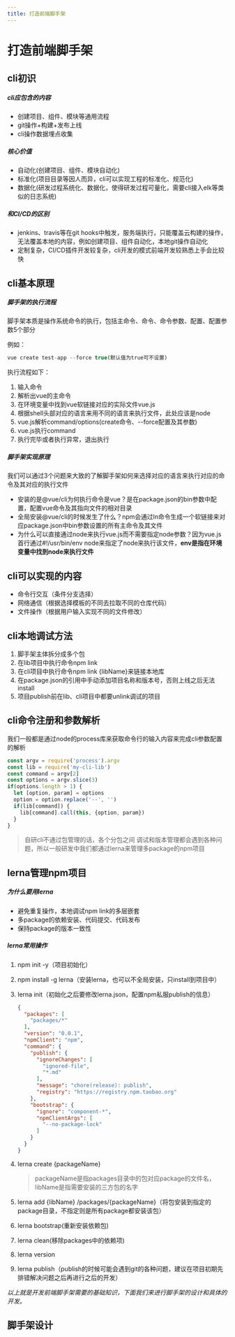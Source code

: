```yaml
---
title: 打造前端脚手架
---
```


# 打造前端脚手架


## cli初识

##### cli应包含的内容

- 创建项目、组件、模块等通用流程
- git操作+构建+发布上线
- cli操作数据埋点收集

##### 核心价值

- 自动化(创建项目、组件、模块自动化)
- 标准化(项目目录等因人而异，cli可以实现工程的标准化、规范化)
- 数据化(研发过程系统化、数据化，使得研发过程可量化，需要cli接入elk等类似的日志系统)

##### 和CI/CD的区别

- jenkins、travis等在git hooks中触发，服务端执行，只能覆盖云构建的操作，无法覆盖本地的内容，例如创建项目、组件自动化，本地git操作自动化
- 定制复杂，CI/CD插件开发较复杂，cli开发的模式前端开发较熟悉上手会比较快



## cli基本原理

##### 脚手架的执行流程

脚手架本质是操作系统命令的执行，包括主命令、命令、命令参数、配置、配置参数5个部分

例如：

```javascript
vue create test-app --force true(默认值为true可不设置)
```

执行流程如下：

1. 输入命令
2. 解析出vue的主命令
3. 在环境变量中找到vue软链接对应的实际文件vue.js
4. 根据shell头部对应的语言来用不同的语言来执行文件，此处应该是node
5. vue.js解析command/options(create命令、--force配置及其参数)
6. vue.js执行command
7. 执行完毕或者执行异常，退出执行

##### 脚手架实现原理

我们可以通过3个问题来大致的了解脚手架如何来选择对应的语言来执行对应的命令及其对应的执行文件

- 安装的是@vue/cli为何执行命令是vue？是在package.json的bin参数中配置，配置vue命令及其指向文件的相对目录
- 全局安装@vue/cli的时候发生了什么？npm会通过ln命令生成一个软链接来对应package.json中bin参数设置的所有主命令及其文件
- 为什么可以直接通过node来执行vue.js而不需要指定node参数？因为vue.js首行通过#!/usr/bin/env node来指定了node来执行该文件，**env是指在环境变量中找到node来执行文件**



## cli可以实现的内容



- 命令行交互（条件分支选择）
- 网络通信（根据选择模板的不同去拉取不同的仓库代码）
- 文件操作（根据用户输入实现不同的文件修改）



## cli本地调试方法

1. 脚手架主体拆分成多个包
2. 在lib项目中执行命令npm link
3. 在cli项目中执行命令npm link {libName}来链接本地库
4. 在package.json的引用中手动添加项目名称和版本号，否则上线之后无法install
5. 项目publish前在lib、cli项目中都要unlink调试的项目



## cli命令注册和参数解析

我们一般都是通过node的process库来获取命令行的输入内容来完成cli参数配置的解析

```js
const argv = require('process').argv
const lib = require('my-cli-lib')
const command = argv[2]
const options = argv.slice(3)
if(options.length > 1) {
  let [option, param] = options
  option = option.replace('--', '')
  if(lib[command]) {
    lib[command].call(this, {option, param})
  }
}
```



> 自研cli不通过包管理的话，各个分包之间 调试和版本管理都会遇到各种问题，所以一般研发中我们都通过lerna来管理多package的npm项目

## lerna管理npm项目



##### 为什么要用lerna

- 避免重复操作，本地调试npm link的多层嵌套
- 多package的依赖安装、代码提交、代码发布
- 保持package的版本一致性

##### lerna常用操作

1. npm init -y（项目初始化）

2. npm install -g lerna（安装lerna，也可以不全局安装，只install到项目中）

3. lerna init（初始化之后要修改lerna.json，配置npm私服publish的信息）

   ```json
   {
     "packages": [
       "packages/*"
     ],
     "version": "0.0.1",
     "npmClient": "npm",
     "command": {
       "publish": {
         "ignoreChanges": [
           "ignored-file",
           "*.md"
         ],
         "message": "chore(release): publish",
         "registry": "https://registry.npm.taobao.org"
       },
       "bootstrap": {
         "ignore": "component-*",
         "npmClientArgs": [
           "--no-package-lock"
         ]
       }
     }
   }
   
   ```

   

4. lerna create {packageName}

   > packageName是指packages目录中的包对应package的文件名，libName是指需要安装的三方包的名字

5. lerna add {libName}  /packages/{packageName}（将包安装到指定的package目录，不指定则是所有package都安装该包）

6. lerna bootstrap(重新安装依赖包)

7. lerna clean(移除packages中的依赖项)

8. lerna version

9. lerna publish（publish的时候可能会遇到git的各种问题，建议在项目初期先排错解决问题之后再进行之后的开发）



*以上就是开发前端脚手架需要的基础知识，下面我们来进行脚手架的设计和具体的开发。*



## 脚手架设计

